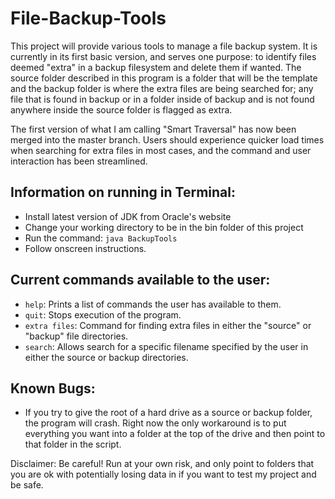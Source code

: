# File-Backup-Tools
This project will provide various tools to manage a file backup system. It is currently in its first basic version, and serves one purpose: to identify files deemed "extra" in a backup filesystem and delete them if wanted. The source folder described in this program is a folder that will be the template and the backup folder is where the extra files are being searched for; any file that is found in backup or in a folder inside of backup and is not found anywhere inside the source folder is flagged as extra.

The first version of what I am calling "Smart Traversal" has now been merged into the master branch. Users should experience quicker load times when searching for extra files in most cases, and the command and user interaction has been streamlined. 

## Information on running in Terminal: 
- Install latest version of JDK from Oracle's website
- Change your working directory to be in the bin folder of this project
- Run the command: ```java BackupTools```
- Follow onscreen instructions. 

## Current commands available to the user:
- ```help```: Prints a list of commands the user has available to them.
- ```quit```: Stops execution of the program.
- ```extra files```: Command for finding extra files in either the "source" or "backup" file directories.
- ```search```: Allows search for a specific filename specified by the user in either the source or backup directories.

## Known Bugs:
- If you try to give the root of a hard drive as a source or backup folder, the program will crash. Right now the only workaround is to put everything you want into a folder at the top of the drive and then point to that folder in the script.

Disclaimer: Be careful! Run at your own risk, and only point to folders that you are ok with potentially losing data in if you want to test my project and be safe.
